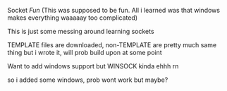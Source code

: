 Socket *Fun*
(This was supposed to be fun. All i learned was that windows makes everything waaaaay too complicated)

This is just some messing around learning sockets

TEMPLATE files are downloaded, non-TEMPLATE are pretty much same thing but i wrote it, will prob build upon at some point

Want to add windows support but WINSOCK kinda ehhh rn 

so i added some windows, prob wont work but maybe?